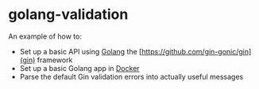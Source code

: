# golang-validation
An example of how to:
- Set up a basic API using [Golang](https://golang.org/) the [https://github.com/gin-gonic/gin](gin) framework
- Set up a basic Golang app in [Docker](https://www.docker.com/)
- Parse the default Gin validation errors into actually useful messages
